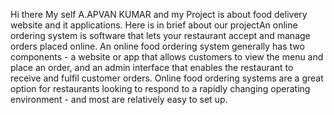 Hi there My self A.APVAN KUMAR and my Project is about food delivery website and it applications.
Here is in brief about our projectAn online ordering system is software that lets your restaurant accept and manage orders placed online.
An online food ordering system generally has two components - a website or
app that allows customers to view the menu and place an order, and an admin interface that enables the restaurant to receive and fulfil customer orders.
Online food ordering systems are a great option for restaurants looking to respond to a rapidly changing operating environment - and most are relatively easy to set up.
